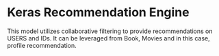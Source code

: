 # Keras Recommendation Engine

This model utilizes collaborative filtering to provide recommendations on USERS and IDs. It can be leveraged from Book, Movies and in this case, profile recommendation.



